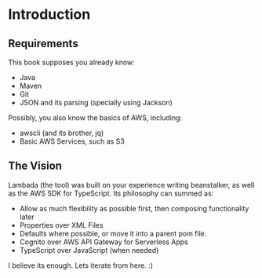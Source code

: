 # Introduction

## Requirements

This book supposes you already know:

  * Java
  * Maven
  * Git
  * JSON and its parsing (specially using Jackson)

Possibly, you also know the basics of AWS, including:

  * awscli (and its brother, jq)
  * Basic AWS Services, such as S3

## The Vision

Lambada (the tool) was built on your experience writing beanstalker, as well as the AWS SDK for TypeScript. Its philosophy can summed as:

  * Allow as much flexibility as possible first, then composing functionality later
  * Properties over XML Files
  * Defaults where possible, or move it into a parent pom file.
  * Cognito over AWS API Gateway for Serverless Apps
  * TypeScript over JavaScript (when needed)

I believe its enough. Lets iterate from here. :)

